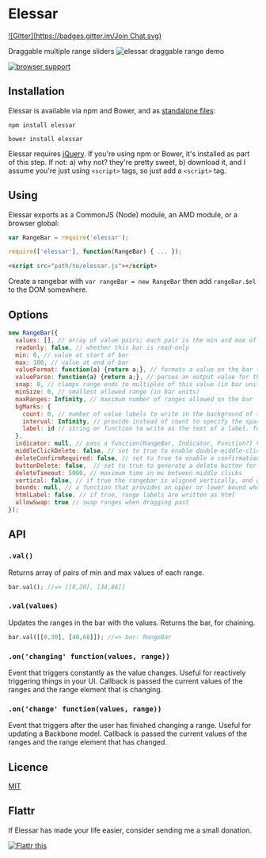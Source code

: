 Elessar
=======
[![Gitter](https://badges.gitter.im/Join Chat.svg)](https://gitter.im/quarterto/Elessar?utm_source=badge&utm_medium=badge&utm_campaign=pr-badge&utm_content=badge)

Draggable multiple range sliders
![elessar draggable range demo](demo.gif)

[![browser support](https://ci.testling.com/quarterto/Elessar.png)
](https://ci.testling.com/quarterto/Elessar)

Installation
------------
Elessar is available via npm and Bower, and as [standalone files](/dist):

```
npm install elessar
```
```
bower install elessar
```

Elessar requires [jQuery](http://jquery.com). If you're using npm or Bower, it's installed as part of this step. If not: a) why not? they're pretty sweet, b) download it, and I assume you're just using `<script>` tags, so just add a `<script>` tag.


Using
-----

Elessar exports as a CommonJS (Node) module, an AMD module, or a browser global:
```javascript
var RangeBar = require('elessar');
```
```javascript
require(['elessar'], function(RangeBar) { ... });
```
```html
<script src="path/to/elessar.js"></script>
```

Create a rangebar with `var rangeBar = new RangeBar` then add `rangeBar.$el` to the DOM somewhere.

Options
-------
```javascript
new RangeBar({
  values: [], // array of value pairs; each pair is the min and max of the range it creates
  readonly: false, // whether this bar is read-only
  min: 0, // value at start of bar
  max: 100, // value at end of bar
  valueFormat: function(a) {return a;}, // formats a value on the bar for output
  valueParse: function(a) {return a;}, // parses an output value for the bar
  snap: 0, // clamps range ends to multiples of this value (in bar units)
  minSize: 0, // smallest allowed range (in bar units)
  maxRanges: Infinity, // maximum number of ranges allowed on the bar
  bgMarks: {
    count: 0, // number of value labels to write in the background of the bar
    interval: Infinity, // provide instead of count to specify the space between labels
    label: id // string or function to write as the text of a label. functions are called with normalised values.
  },
  indicator: null, // pass a function(RangeBar, Indicator, Function?) Value to calculate where to put a current indicator, calling the function whenever you want the position to be recalculated
  middleClickDelete: false, // set to true to enable double-middle-click-to-delete
  deleteConfirmRequired: false, // set to true to enable a confirmation for delete through either double-middle-click or button delete
  buttonDelete: false,  // set to true to generate a delete button for each range element
  deleteTimeout: 5000, // maximum time in ms between middle clicks
  vertical: false, // if true the rangebar is aligned vertically, and given the class elessar-vertical
  bounds: null, // a function that provides an upper or lower bound when a range is being dragged. call with the range that is being moved, should return an object with an upper or lower key
  htmlLabel: false, // if true, range labels are written as html
  allowSwap: true // swap ranges when dragging past
});
```

API
---
### ``.val()``
Returns array of pairs of min and max values of each range.

```javascript
bar.val(); //=> [[0,20], [34,86]]
```

### ``.val(values)``
Updates the ranges in the bar with the values. Returns the bar, for chaining.
```javascript
bar.val([[0,30], [40,68]]); //=> bar: RangeBar
```

### ``.on('changing' function(values, range))``
Event that triggers constantly as the value changes. Useful for reactively triggering things in your UI. Callback is passed the current values of the ranges and the range element that is changing.

### ``.on('change' function(values, range))``
Event that triggers after the user has finished changing a range. Useful for updating a Backbone model. Callback is passed the current values of the ranges and the range element that has changed.

Licence
-------
[MIT](licence.md)

Flattr
------

If Elessar has made your life easier, consider sending me a small donation.

[![Flattr this](https://api.flattr.com/button/flattr-badge-large.png)](https://flattr.com/submit/auto?user_id=quarterto&url=https%3A%2F%2Fgithub.com%2Fquarterto%2FElessar)
